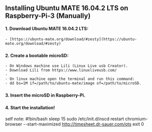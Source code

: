 ## Installing Ubuntu MATE 16.04.2 LTS on Raspberry-Pi-3 (Manually)

#### 1. Download Ubuntu MATE 16.04.2 LTS:
	- [https://ubuntu-mate.org/download/#zesty](https://ubuntu-mate.org/download/#zesty)
###

#### 2. Create a bootable microSD:
	- On Windows machine use Lili (Linux Live usb Creator).
	- Download Lili from https://www.linuxliveusb.com/
	-
	- On linux machine open the terminal and run this command:
	- dd bs=1M if=/path/to/ubuntu-mate/image of=/path/to/microSD.
###

#### 3. Insert the microSD in Raspberry-Pi.
###

#### 4. Start the installation!

self note:
#!bin/bash
sleep 15
sudo /etc/init.d/nscd restart
chromium-browser --start-maximized http://timesheet.dr-sauer.com/ots
exit 0